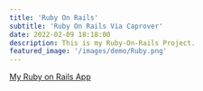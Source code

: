 ```yaml
---
title: 'Ruby On Rails'
subtitle: 'Ruby On Rails Via Caprover'
date: 2022-02-09 18:18:00
description: This is my Ruby-On-Rails Project.
featured_image: '/images/demo/Ruby.png'
---
```

[My Ruby on Rails App](https://ruby.pcservice.business)